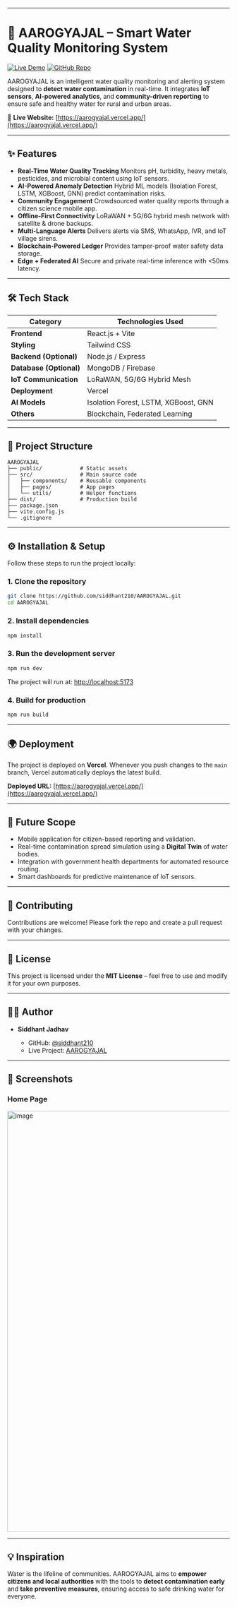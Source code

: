 

---

# 🌊 AAROGYAJAL – Smart Water Quality Monitoring System

[![Live Demo](https://img.shields.io/badge/Live-Demo-blue)](https://aarogyajal.vercel.app/)
[![GitHub Repo](https://img.shields.io/badge/GitHub-Repo-black)](https://github.com/siddhant210/AAROGYAJAL)

AAROGYAJAL is an intelligent water quality monitoring and alerting system designed to **detect water contamination** in real-time.
It integrates **IoT sensors**, **AI-powered analytics**, and **community-driven reporting** to ensure safe and healthy water for rural and urban areas.

🚀 **Live Website:** [https://aarogyajal.vercel.app/](https://aarogyajal.vercel.app/)

---

## ✨ Features

* **Real-Time Water Quality Tracking**
  Monitors pH, turbidity, heavy metals, pesticides, and microbial content using IoT sensors.
* **AI-Powered Anomaly Detection**
  Hybrid ML models (Isolation Forest, LSTM, XGBoost, GNN) predict contamination risks.
* **Community Engagement**
  Crowdsourced water quality reports through a citizen science mobile app.
* **Offline-First Connectivity**
  LoRaWAN + 5G/6G hybrid mesh network with satellite & drone backups.
* **Multi-Language Alerts**
  Delivers alerts via SMS, WhatsApp, IVR, and IoT village sirens.
* **Blockchain-Powered Ledger**
  Provides tamper-proof water safety data storage.
* **Edge + Federated AI**
  Secure and private real-time inference with <50ms latency.

---

## 🛠️ Tech Stack

| **Category**            | **Technologies Used**                |
| ----------------------- | ------------------------------------ |
| **Frontend**            | React.js + Vite                      |
| **Styling**             | Tailwind CSS                         |
| **Backend (Optional)**  | Node.js / Express                    |
| **Database (Optional)** | MongoDB / Firebase                   |
| **IoT Communication**   | LoRaWAN, 5G/6G Hybrid Mesh           |
| **Deployment**          | Vercel                               |
| **AI Models**           | Isolation Forest, LSTM, XGBoost, GNN |
| **Others**              | Blockchain, Federated Learning       |

---

## 📂 Project Structure

```
AAROGYAJAL
├── public/            # Static assets
├── src/               # Main source code
│   ├── components/    # Reusable components
│   ├── pages/         # App pages
│   └── utils/         # Helper functions
├── dist/              # Production build
├── package.json
├── vite.config.js
└── .gitignore
```

---

## ⚙️ Installation & Setup

Follow these steps to run the project locally:

### **1. Clone the repository**

```bash
git clone https://github.com/siddhant210/AAROGYAJAL.git
cd AAROGYAJAL
```

### **2. Install dependencies**

```bash
npm install
```

### **3. Run the development server**

```bash
npm run dev
```

The project will run at:
[http://localhost:5173](http://localhost:5173)

### **4. Build for production**

```bash
npm run build
```

---

## 🌍 Deployment

The project is deployed on **Vercel**.
Whenever you push changes to the `main` branch, Vercel automatically deploys the latest build.

**Deployed URL:** [https://aarogyajal.vercel.app/](https://aarogyajal.vercel.app/)

---

## 🧪 Future Scope

* Mobile application for citizen-based reporting and validation.
* Real-time contamination spread simulation using a **Digital Twin** of water bodies.
* Integration with government health departments for automated resource routing.
* Smart dashboards for predictive maintenance of IoT sensors.

---

## 🤝 Contributing

Contributions are welcome!
Please fork the repo and create a pull request with your changes.

---

## 📜 License

This project is licensed under the **MIT License** – feel free to use and modify it for your own purposes.

---

## 👨‍💻 Author

* **Siddhant Jadhav**

  * GitHub: [@siddhant210](https://github.com/siddhant210)
  * Live Project: [AAROGYAJAL](https://aarogyajal.vercel.app/)

---

## 📸 Screenshots

### **Home Page**

<img width="1899" height="954" alt="image" src="https://github.com/user-attachments/assets/68d2ea5b-a9bc-445e-85c5-cfa60a0c775f" />


---

## 💡 Inspiration

Water is the lifeline of communities. AAROGYAJAL aims to **empower citizens and local authorities** with the tools to **detect contamination early** and **take preventive measures**, ensuring access to safe drinking water for everyone.
